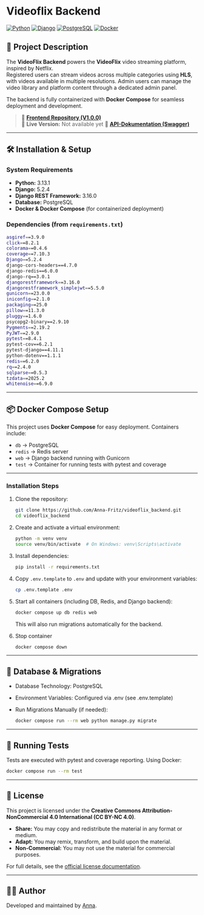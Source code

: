 # Videoflix Backend

[![Python](https://img.shields.io/badge/Python-3.13.1-blue)](https://www.python.org/)
[![Django](https://img.shields.io/badge/Django-5.2.4-green)](https://www.djangoproject.com/)
[![PostgreSQL](https://img.shields.io/badge/PostgreSQL-15-blue)](https://www.postgresql.org/)
[![Docker](https://img.shields.io/badge/Docker-Compose-blue?logo=docker)](https://www.docker.com/)

## 📌 Project Description

The **VideoFlix Backend** powers the **VideoFlix** video streaming platform, inspired by Netflix.  
Registered users can stream videos across multiple categories using **HLS**, with videos available in multiple resolutions. Admin users can manage the video library and platform content through a dedicated admin panel.  

The backend is fully containerized with **Docker Compose** for seamless deployment and development.

> 🔗 **[Frontend Repository (V1.0.0)](https://github.com/Developer-Akademie-Backendkurs/project.Videoflix)**  
> 🔗 **Live Version:** Not available yet
> 📖 **[API-Dokumentation (Swagger)](https://cdn.developerakademie.com/courses/Backend/EndpointDoku/index.html?name=videoflix)**

---

## 🛠 Installation & Setup

### System Requirements

- **Python:** 3.13.1
- **Django:** 5.2.4
- **Django REST Framework:** 3.16.0
- **Database:** PostgreSQL
- **Docker & Docker Compose** (for containerized deployment)

### Dependencies (from `requirements.txt`)
```sh
asgiref==3.9.0
click==8.2.1
colorama==0.4.6
coverage==7.10.3
Django==5.2.4
django-cors-headers==4.7.0
django-redis==6.0.0
django-rq==3.0.1
djangorestframework==3.16.0
djangorestframework_simplejwt==5.5.0
gunicorn==23.0.0
iniconfig==2.1.0
packaging==25.0
pillow==11.3.0
pluggy==1.6.0
psycopg2-binary==2.9.10
Pygments==2.19.2
PyJWT==2.9.0
pytest==8.4.1
pytest-cov==6.2.1
pytest-django==4.11.1
python-dotenv==1.1.1
redis==6.2.0
rq==2.4.0
sqlparse==0.5.3
tzdata==2025.2
whitenoise==6.9.0
````

---

## 📦 Docker Compose Setup

This project uses **Docker Compose** for easy deployment. Containers include:

- `db` → PostgreSQL
- `redis` → Redis server
- `web` → Django backend running with Gunicorn
- `test` → Container for running tests with pytest and coverage

---

### Installation Steps

1. Clone the repository:
   ```sh
   git clone https://github.com/Anna-Fritz/videoflix_backend.git
   cd videoflix_backend

2. Create and activate a virtual environment:
   ```sh
   python -m venv venv
   source venv/bin/activate  # On Windows: venv\Scripts\activate

3. Install dependencies:
   ```sh
   pip install -r requirements.txt

4. Copy `.env.template` to `.env` and update with your environment variables:
   ```sh
   cp .env.template .env

5. Start all containers (including DB, Redis, and Django backend):
   ```sh
   docker compose up db redis web
   ```

   This will also run migrations automatically for the backend.

6. Stop container
   ```sh
   docker compose down

---

## 📂 Database & Migrations

- Database Technology: PostgreSQL

- Environment Variables: Configured via .env (see .env.template)

- Run Migrations Manually (if needed):
  ```sh
  docker compose run --rm web python manage.py migrate

---

## 🧪 Running Tests

Tests are executed with pytest and coverage reporting. Using Docker:
```sh
docker compose run --rm test
````

---


## 📝 License

This project is licensed under the **Creative Commons Attribution-NonCommercial 4.0 International (CC BY-NC 4.0)**.

- **Share:** You may copy and redistribute the material in any format or medium.
- **Adapt:** You may remix, transform, and build upon the material.
- **Non-Commercial:** You may not use the material for commercial purposes.

For full details, see the [official license documentation](https://creativecommons.org/licenses/by-nc/4.0/).

---

## 👩‍💻 Author

Developed and maintained by [Anna](https://github.com/Anna-Fritz).
